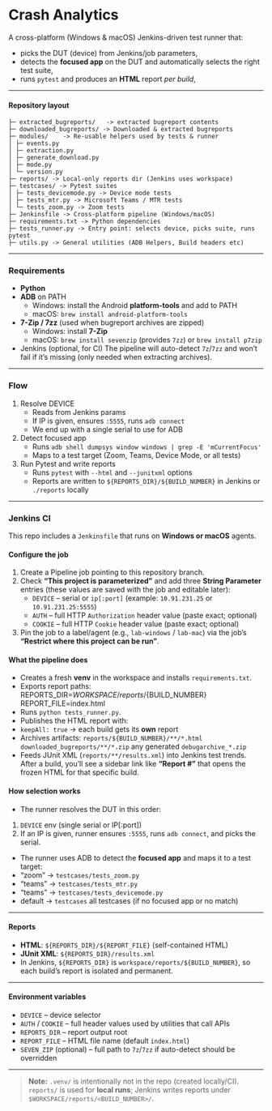 # Crash Analytics
A cross-platform (Windows & macOS) Jenkins-driven test runner that:
- picks the DUT (device) from Jenkins/job parameters,
- detects the **focused app** on the DUT and automatically selects the right test suite,
- runs `pytest` and produces an **HTML** report *per build*,
---
#### Repository layout
    ├─ extracted_bugreports/   -> extracted bugreport contents
    ├─ downloaded_bugreports/ -> Downloaded & extracted bugreports
    ├─ modules/    -> Re-usable helpers used by tests & runner
    │ ├─ events.py  
    │ ├─ extraction.py 
    │ ├─ generate_download.py 
    │ ├─ mode.py 
    │ └─ version.py 
    ├─ reports/ -> Local-only reports dir (Jenkins uses workspace)
    ├─ testcases/ -> Pytest suites
    │ ├─ tests_devicemode.py -> Device mode tests
    │ ├─ tests_mtr.py -> Microsoft Teams / MTR tests
    │ └─ tests_zoom.py -> Zoom tests
    ├─ Jenkinsfile -> Cross-platform pipeline (Windows/macOS)
    ├─ requirements.txt -> Python dependencies
    ├─ tests_runner.py -> Entry point: selects device, picks suite, runs pytest
    ├─ utils.py -> General utilities (ADB Helpers, Build headers etc)
---
### Requirements 
- **Python** 
- **ADB** on PATH  
  - Windows: install the Android **platform-tools** and add to PATH  
  - macOS: `brew install android-platform-tools`
- **7-Zip / 7zz** (used when bugreport archives are zipped)  
  - Windows: install **7-Zip**   
  - macOS: `brew install sevenzip` (provides `7zz`) or `brew install p7zip`
- Jenkins (optional, for CI)
The pipeline will auto-detect `7z`/`7zz` and won’t fail if it’s missing (only needed when extracting archives). 
---
### Flow
1. Resolve DEVICE 
   - Reads from Jenkins params
   - If IP is given, ensures `:5555`, runs `adb connect`
   - We end up with a single serial to use for ADB
2. Detect focused app
   - Runs `adb shell dumpsys window windows | grep -E 'mCurrentFocus'`
   - Maps to a test target (Zoom, Teams, Device Mode, or all tests)
3. Run Pytest and write reports
    - Runs `pytest` with `--html` and `--junitxml` options
    - Reports are written to `${REPORTS_DIR}/${BUILD_NUMBER}` in Jenkins or `./reports` locally
---
### Jenkins CI 
This repo includes a `Jenkinsfile` that runs on **Windows or macOS** agents.
 
#### Configure the job
 
1. Create a Pipeline job pointing to this repository branch.
2. Check **“This project is parameterized”** and add three **String Parameter** entries (these values are saved with the job and editable later):
   - `DEVICE` – serial or `ip[:port]` (example: `10.91.231.25` or `10.91.231.25:5555`)
   - `AUTH` – full HTTP `Authorization` header value (paste exact; optional)
   - `COOKIE` – full HTTP `Cookie` header value (paste exact; optional)
3. Pin the job to a label/agent (e.g., `lab-windows` / `lab-mac`) via the job’s **“Restrict where this project can be run”**.
 
#### What the pipeline does
 
- Creates a fresh **venv** in the workspace and installs `requirements.txt`.
- Exports report paths:
REPORTS_DIR=$WORKSPACE/reports/${BUILD_NUMBER}
REPORT_FILE=index.html
- Runs `python tests_runner.py`.
- Publishes the HTML report with:
- `keepAll: true` → each build gets its **own** report
- Archives artifacts:
`reports/${BUILD_NUMBER}/**/*.html`
`downloaded_bugreports/**/*.zip`
any generated `debugarchive_*.zip`
- Feeds JUnit XML (`reports/**/results.xml`) into Jenkins test trends. 
After a build, you’ll see a sidebar link like **“Report #<build>”** that opens the frozen HTML for that specific build.

#### How selection works
 
- The runner resolves the DUT in this order:
1. `DEVICE` env (single serial or IP[:port])
2. If an IP is given, runner ensures `:5555`, runs `adb connect`, and picks the serial.

- The runner uses ADB to detect the **focused app** and maps it to a test target:
- “zoom”   → `testcases/tests_zoom.py`
- “teams”  → `testcases/tests_mtr.py`
- “teams”  → `testcases/tests_devicemode.py`
- default  → `testcases` all testcases (if no focused app or no match)
---
#### Reports
- **HTML**: `${REPORTS_DIR}/${REPORT_FILE}` (self-contained HTML)  
- **JUnit XML**: `${REPORTS_DIR}/results.xml`
- In Jenkins, `${REPORTS_DIR}` is `workspace/reports/${BUILD_NUMBER}`, so each build’s report is isolated and permanent.
---
 
#### Environment variables
 
- `DEVICE` – device selector
- `AUTH` / `COOKIE` – full header values used by utilities that call APIs
- `REPORTS_DIR` – report output root
- `REPORT_FILE` – HTML file name (default `index.html`)
- `SEVEN_ZIP` (optional) – full path to `7z`/`7zz` if auto-detect should be overridden 
---

> **Note:** `.venv/` is intentionally not in the repo (created locally/CI).  
> `reports/` is used for **local runs**; Jenkins writes reports under `$WORKSPACE/reports/<BUILD_NUMBER>/`.
 
